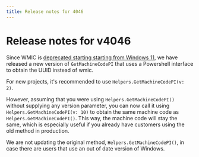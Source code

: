 ```yaml
---
title: Release notes for 4046
---
```


# Release notes for v4046

Since WMIC is [deprecated starting starting from Windows 11](https://techcommunity.microsoft.com/t5/windows-it-pro-blog/wmi-command-line-wmic-utility-deprecation-next-steps/ba-p/4039242), we have released a new version of `GetMachineCodePI` that uses a Powershell interface to obtain the UUID instead of wmic.

For new projects, it's recommended to use `Helpers.GetMachineCodePI(v: 2)`.

However, assuming that you were using `Helpers.GetMachineCodePI()` without supplying any version parameter, you can now call it using `Helpers.GetMachineCodePI(v: 10)` to obtain the same machine code as `Helpers.GetMachineCodePI()`. This way, the machine code will stay the same, which is especially useful if you already have customers using the old method in production.

We are not updating the original method, `Helpers.GetMachineCodePI()`, in case there are users that use an out of date version of Windows.